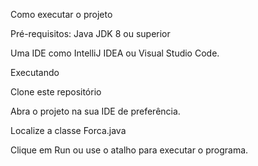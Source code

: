 Como executar o projeto

Pré-requisitos:
Java JDK 8 ou superior

Uma IDE como IntelliJ IDEA ou Visual Studio Code.


Executando

Clone este repositório

Abra o projeto na sua IDE de preferência.

Localize a classe Forca.java

Clique em Run ou use o atalho para executar o programa.
